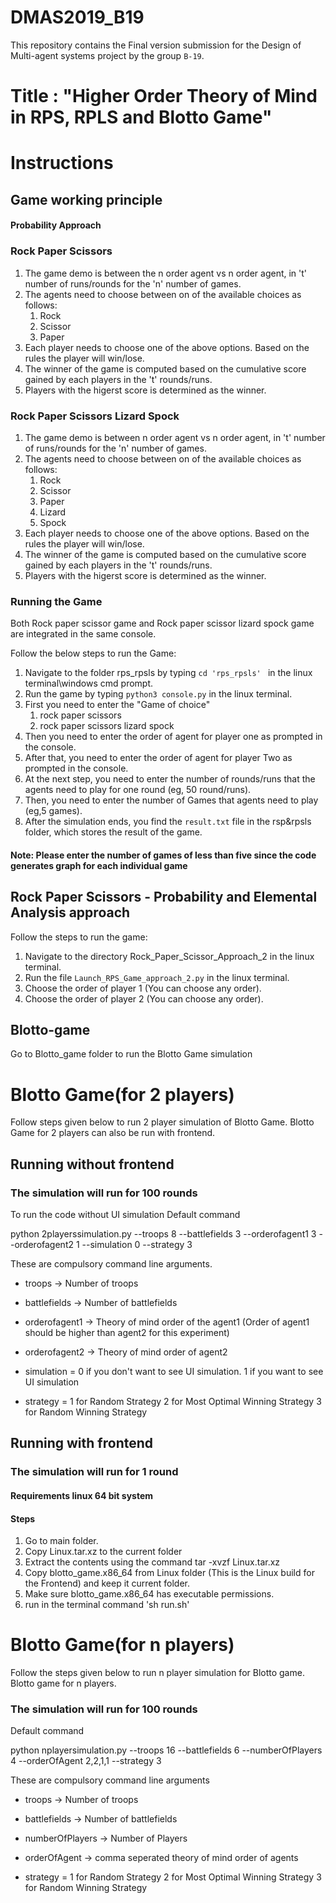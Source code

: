 # DMAS2019_B19
This repository contains the Final version submission for the Design of Multi-agent systems project by the group ``B-19``. 

# Title : "Higher Order Theory of Mind in RPS, RPLS and Blotto Game"

# Instructions 
## Game working principle
#### Probability Approach
### Rock Paper Scissors
1. The game demo is between the n order agent vs n order agent, in 't' number of runs/rounds for the 'n' number of games.
2. The agents need to choose between on of the available choices as follows:         
    1. Rock 
    2. Scissor 
    3. Paper 
3. Each player needs to choose one of the above options. Based on the rules the player will win/lose.
4. The winner of the game is computed based on the cumulative score gained by each players in the 't' rounds/runs.
5. Players with the higerst score is determined as the winner.

### Rock Paper Scissors Lizard Spock
1. The game demo is between n order agent vs n order agent, in 't' number of runs/rounds for the 'n' number of games.
2. The agents need to choose between on of the available choices as follows:         
    1. Rock 
    2. Scissor 
    3. Paper 
    4. Lizard 
    5. Spock
3. Each player needs to choose one of the above options. Based on the rules the player will win/lose.
4. The winner of the game is computed based on the cumulative score gained by each players in the 't' rounds/runs.
5. Players with the higerst score is determined as the winner.

### Running the Game
Both Rock paper scissor game and Rock paper scissor lizard spock game are integrated in the same console.

Follow the below steps to run the Game:

1. Navigate to the folder rps_rpsls by typing ```cd 'rps_rpsls' ``` in the linux terminal\windows cmd prompt.
2. Run the game by typing ```python3 console.py``` in the linux terminal.
3. First you need to enter the "Game of choice"
    1. rock paper scissors
    2. rock paper scissors lizard spock
4. Then you need to enter the order of agent for player one as prompted in the console.
5. After that, you need to enter the order of agent for player Two as prompted in the console.
6. At the next step, you need to enter the number of rounds/runs that the agents need to play for one round (eg, 50 round/runs).
7. Then, you need to enter the number of Games that agents need to play (eg,5 games).
8. After the simulation ends, you find the ``result.txt`` file in the rsp&rpsls folder, which stores the result of the game.
#### Note: Please enter the number of games of less than five since the code generates graph for each individual game

## Rock Paper Scissors - Probability and Elemental Analysis approach

Follow the steps to run the game:
1. Navigate to the directory Rock_Paper_Scissor_Approach_2 in the linux terminal.
2. Run the file ```Launch_RPS_Game_approach_2.py``` in the linux terminal.
3. Choose the order of player 1 (You can choose any order).
4. Choose the order of player 2 (You can choose any order).



## Blotto-game 
  Go to Blotto_game folder to run the Blotto Game simulation
  # Blotto Game(for 2 players)
 Follow steps given below to run 2 player simulation of Blotto Game. Blotto Game for 2 players can also be run with frontend.

## Running without frontend 
### The simulation will run for 100 rounds 
   
   To run the code without UI simulation
   Default command
   
   python 2playerssimulation.py --troops 8 --battlefields 3 --orderofagent1 3 --orderofagent2 1  --simulation 0 --strategy 3

These are compulsory command line arguments.

- troops -> Number of troops

- battlefields -> Number of battlefields

- orderofagent1 -> Theory of mind order of the agent1  (Order of agent1 should be higher than agent2 for this experiment)

- orderofagent2 -> Theory of mind order of agent2

- simulation =  0 if you don't want to see UI simulation.
                1 if you want to see UI simulation
                
- strategy =    1 for Random Strategy
                2 for Most Optimal Winning Strategy
                3 for Random Winning Strategy
                
 ## Running with frontend    
 ### The simulation will run for 1 round 
 #### Requirements linux 64 bit system
 #### Steps
 1. Go to main folder.
 2. Copy Linux.tar.xz to the current folder  
 3. Extract the contents using the command tar -xvzf Linux.tar.xz
 4. Copy blotto_game.x86_64 from Linux folder (This is the Linux build for the Frontend) and keep it current folder.
 5. Make sure blotto_game.x86_64 has executable permissions.
 6. run in the terminal command 'sh run.sh' 

# Blotto Game(for n players)
Follow the steps given below to run n player simulation for Blotto game. Blotto game for n players.
### The simulation will run for 100 rounds
Default command 

   python nplayersimulation.py --troops 16 --battlefields 6 --numberOfPlayers 4 --orderOfAgent 2,2,1,1  --strategy 3
   
   These are compulsory command line arguments
   
   - troops -> Number of troops
   
   - battlefields -> Number of battlefields
   
   - numberOfPlayers -> Number of Players 
   
   - orderOfAgent -> comma seperated theory of mind order of agents
   
   - strategy =    1 for Random Strategy
                   2 for Most Optimal Winning Strategy
                   3 for Random Winning Strategy
   
   



